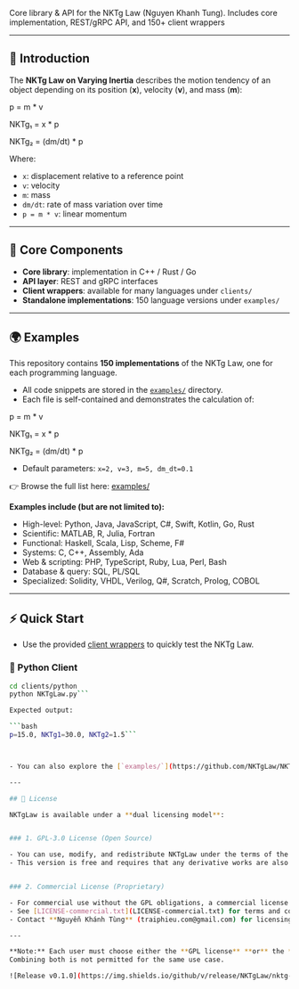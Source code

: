 
Core library & API for the NKTg Law (Nguyen Khanh Tung). Includes core implementation, REST/gRPC API, and 150+ client wrappers

---

## 📖 Introduction

The **NKTg Law on Varying Inertia** describes the motion tendency of an object depending on its position (**x**), velocity (**v**), and mass (**m**):

p = m * v

NKTg₁ = x * p

NKTg₂ = (dm/dt) * p

Where:
- `x`: displacement relative to a reference point  
- `v`: velocity  
- `m`: mass  
- `dm/dt`: rate of mass variation over time  
- `p = m * v`: linear momentum  

---

## 📂 Core Components

- **Core library**: implementation in C++ / Rust / Go  
- **API layer**: REST and gRPC interfaces  
- **Client wrappers**: available for many languages under `clients/`  
- **Standalone implementations**: 150 language versions under `examples/`

---

## 🌍 Examples

This repository contains **150 implementations** of the NKTg Law, one for each programming language.  

- All code snippets are stored in the [`examples/`](./examples) directory.  
- Each file is self-contained and demonstrates the calculation of:
  
p = m * v

NKTg₁ = x * p

NKTg₂ = (dm/dt) * p

- Default parameters: `x=2, v=3, m=5, dm_dt=0.1`

👉 Browse the full list here: [examples/](./examples)

**Examples include (but are not limited to):**

- High-level: Python, Java, JavaScript, C#, Swift, Kotlin, Go, Rust  
- Scientific: MATLAB, R, Julia, Fortran  
- Functional: Haskell, Scala, Lisp, Scheme, F#  
- Systems: C, C++, Assembly, Ada  
- Web & scripting: PHP, TypeScript, Ruby, Lua, Perl, Bash  
- Database & query: SQL, PL/SQL  
- Specialized: Solidity, VHDL, Verilog, Q#, Scratch, Prolog, COBOL  

---

## ⚡ Quick Start

- Use the provided [client wrappers](https://github.com/NKTgLaw/NKTgLaw/tree/main/clients) to quickly test the NKTg Law.

### 🐍 Python Client

```bash
cd clients/python
python NKTgLaw.py```

Expected output:

```bash
p=15.0, NKTg1=30.0, NKTg2=1.5```



- You can also explore the [`examples/`](https://github.com/NKTgLaw/NKTgLaw/tree/main/examples) directory for 150 standalone implementations.

---

## 📜 License

NKTgLaw is available under a **dual licensing model**:


### 1. GPL-3.0 License (Open Source)

- You can use, modify, and redistribute NKTgLaw under the terms of the [GPL-3.0 License](LICENSE).  
- This version is free and requires that any derivative works are also released under GPL-3.0.


### 2. Commercial License (Proprietary)

- For commercial use without the GPL obligations, a commercial license is required.  
- See [LICENSE-commercial.txt](LICENSE-commercial.txt) for terms and conditions.  
- Contact **Nguyễn Khánh Tùng** (traiphieu.com@gmail.com) for licensing and support.

---

**Note:** Each user must choose either the **GPL license** **or** the **Commercial license**.  
Combining both is not permitted for the same use case.

![Release v0.1.0](https://img.shields.io/github/v/release/NKTgLaw/nktg-law-library?label=Release)

